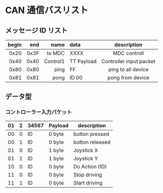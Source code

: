 # CAN 通信バスリスト

## メッセージ ID リスト

| begin |  end |     name | data       |       description       |
| ----: | ---: | -------: | :--------- | :---------------------: |
|  0x20 | 0x3F | to MDC   | XXXX       | MDC controll            |
|  0x40 | 0x40 | Control1 | TT Payload | Controller input packet |
|  0x80 | 0x80 |  ping    | FF         | ping to all device      |
|  0x81 | 0x81 |  pong    | ID 00      | pong from device        |

## データ型

### コントローラー入力パケット

|  01  |  2  |  34567  | Payload | description     |
| ---- | --- | ------- | ------- | --------------- |
|  00  |  0  |   ID    | 0 byte  | button pressed  |
|  00  |  1  |   ID    | 0 byte  | button released |
|  01  |  0  |   ID    | 1 byte  | Joystick X      |
|  01  |  1  |   ID    | 1 byte  | Joystick Y      |
|  10  |  0  |   ID    | 0 byte  | Do Action (ID)  |
|  11  |  0  |   ID    | 0 byte  | Stop driving    |
|  11  |  1  |   ID    | 0 byte  | Start driving   |